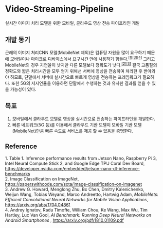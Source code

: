 # Video-Streaming-Pipeline
실시간 이미지 처리 모델을 위한 모바일, 클라우드 영상 전송 파이프라인 개발

## 개발 동기
근래의 이미지 처리CNN 모델(MobileNet 제외)은 컴퓨팅 자원을 많이 요구하기 때문에 모바일이나 마이크로 디바이스에서 요구시간 안에 사용하기 힘들다.<sup>[[1]](#1)</sup><sup>[[3]](#3)</sup><sup>[[4]](#4)</sup> 그리고 MobileNet의 경우 지연율이 낮지만 다른 모델보다 정확도가 낮다.<sup>[[2]](#2)</sup><sup>[[3]](#3)</sup> 결국 고품질의 정확도와 짧은 처리시간을 모두 얻기 위해선 서버에 영상을 전송하여 처리한 후 받아와야 하므로, 단말에서 서버에 실시간으로 빠르게 영상을 전송하는 프레임워크가 필요하다. 또한 5G의 저지연율을 이용하면 단말에서 수행하는 것과 유사한 결과를 얻을 수 있을 가능성이 있다.

## 목표
1. 모바일에서 클라우드 모델로 영상을 실시간으로 전송하는 파이프라인을 개발한다.
2. 빠른 네트워크(5G 등)를 이용해서 클라우드 기반 모델이 모바일 기반 모델(MobileNet)만큼 빠른 속도로 서비스를 제공 할 수 있음을 증명한다.

## Reference
 <a name="1">1</a>. Table 1. Inference performance results from Jetson Nano, Raspberry Pi 3, Intel Neural Compute Stick 2, and Google Edge TPU Coral Dev Board, https://developer.nvidia.com/embedded/jetson-nano-dl-inference-benchmarks<br>
 <a name="2">2</a>. Image Classification on ImageNet, https://paperswithcode.com/sota/image-classification-on-imagenet<br>
 <a name="3">3</a>. Andrew G. Howard, Menglong Zhu, Bo Chen, Dmitry Kalenichenko, Weijun Wang, Tobias Weyand, Marco Andreetto, Hartwig Adam, _MobileNets: Efficient Convolutional Neural Networks for Mobile Vision Applications_, https://arxiv.org/abs/1704.04861<br>
 <a name="4">4</a>. Andrey Ignatov, Radu Timofte, William Chou, Ke Wang, Max Wu, Tim Hartley, Luc Van Gool, _AI Benchmark: Running Deep Neural Networks
on Android Smartphones_ , https://arxiv.org/pdf/1810.01109.pdf
